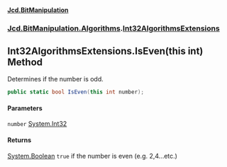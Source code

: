 #### [Jcd.BitManipulation](index.md 'index')

### [Jcd.BitManipulation.Algorithms](Jcd.BitManipulation.Algorithms.md 'Jcd.BitManipulation.Algorithms').[Int32AlgorithmsExtensions](Jcd.BitManipulation.Algorithms.Int32AlgorithmsExtensions.md 'Jcd.BitManipulation.Algorithms.Int32AlgorithmsExtensions')

## Int32AlgorithmsExtensions.IsEven(this int) Method

Determines if the number is odd.

```csharp
public static bool IsEven(this int number);
```

#### Parameters

<a name='Jcd.BitManipulation.Algorithms.Int32AlgorithmsExtensions.IsEven(thisint).number'></a>

`number` [System.Int32](https://docs.microsoft.com/en-us/dotnet/api/System.Int32 'System.Int32')

#### Returns

[System.Boolean](https://docs.microsoft.com/en-us/dotnet/api/System.Boolean 'System.Boolean')
`true` if the number is even (e.g. 2,4...etc.)